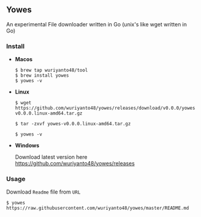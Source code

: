 ## Yowes

An experimental File downloader written in Go (unix's like wget written in Go)

### Install

- <b>Macos</b>
    ```shell
    $ brew tap wuriyanto48/tool
    $ brew install yowes
    $ yowes -v
    ```

- <b>Linux</b>
    ```shell
    $ wget https://github.com/wuriyanto48/yowes/releases/download/v0.0.0/yowes-v0.0.0.linux-amd64.tar.gz

    $ tar -zxvf yowes-v0.0.0.linux-amd64.tar.gz

    $ yowes -v
    ```

- <b>Windows</b>

    Download latest version here https://github.com/wuriyanto48/yowes/releases

### Usage

Download `Readme` file from `URL`
```shell
$ yowes https://raw.githubusercontent.com/wuriyanto48/yowes/master/README.md
```